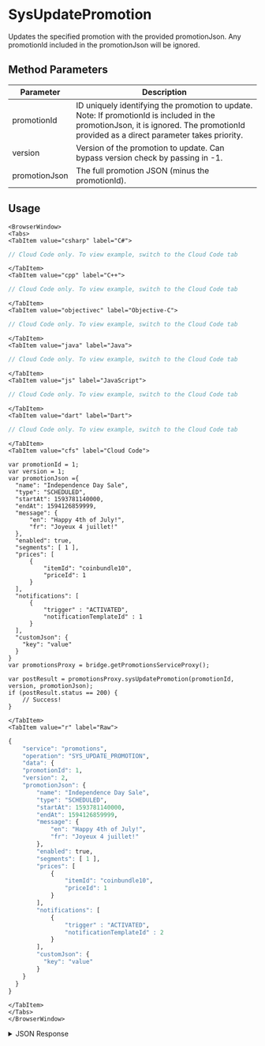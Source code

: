 # SysUpdatePromotion

Updates the specified promotion with the provided promotionJson. Any promotionId included in the promotionJson will be ignored.

<PartialServop service_name="promotions" operation_name="SYS_UPDATE_PROMOTION" />

## Method Parameters
Parameter | Description
--------- | -----------
promotionId | ID uniquely identifying the promotion to update. Note: If promotionId is included in the promotionJson, it is ignored. The promotionId provided as a direct parameter takes priority.
version | Version of the promotion to update. Can bypass version check by passing in -1.
promotionJson | The full promotion JSON (minus the promotionId).

## Usage

```mdx-code-block
<BrowserWindow>
<Tabs>
<TabItem value="csharp" label="C#">
```

```csharp
// Cloud Code only. To view example, switch to the Cloud Code tab
```

```mdx-code-block
</TabItem>
<TabItem value="cpp" label="C++">
```

```cpp
// Cloud Code only. To view example, switch to the Cloud Code tab
```

```mdx-code-block
</TabItem>
<TabItem value="objectivec" label="Objective-C">
```

```objectivec
// Cloud Code only. To view example, switch to the Cloud Code tab
```

```mdx-code-block
</TabItem>
<TabItem value="java" label="Java">
```

```java
// Cloud Code only. To view example, switch to the Cloud Code tab
```

```mdx-code-block
</TabItem>
<TabItem value="js" label="JavaScript">
```

```javascript
// Cloud Code only. To view example, switch to the Cloud Code tab
```

```mdx-code-block
</TabItem>
<TabItem value="dart" label="Dart">
```

```dart
// Cloud Code only. To view example, switch to the Cloud Code tab
```

```mdx-code-block
</TabItem>
<TabItem value="cfs" label="Cloud Code">
```

```cfscript
var promotionId = 1;
var version = 1;
var promotionJson ={
  "name": "Independence Day Sale",
  "type": "SCHEDULED",
  "startAt": 1593781140000,
  "endAt": 1594126859999,
  "message": {
      "en": "Happy 4th of July!",
      "fr": "Joyeux 4 juillet!"
  },
  "enabled": true,
  "segments": [ 1 ],
  "prices": [
      {
          "itemId": "coinbundle10",
          "priceId": 1
      }
  ],
  "notifications": [
      {
          "trigger" : "ACTIVATED",
          "notificationTemplateId" : 1
      }
  ],
  "customJson": {
    "key": "value"
  }
}
var promotionsProxy = bridge.getPromotionsServiceProxy();

var postResult = promotionsProxy.sysUpdatePromotion(promotionId, version, promotionJson);
if (postResult.status == 200) {
    // Success!
}
```

```mdx-code-block
</TabItem>
<TabItem value="r" label="Raw">
```

```r
{
	"service": "promotions",
	"operation": "SYS_UPDATE_PROMOTION",
	"data": {
    "promotionId": 1,
    "version": 2,
    "promotionJson": {
        "name": "Independence Day Sale",
        "type": "SCHEDULED",
        "startAt": 1593781140000,
        "endAt": 1594126859999,
        "message": {
            "en": "Happy 4th of July!",
            "fr": "Joyeux 4 juillet!"
        },
        "enabled": true,
        "segments": [ 1 ],
        "prices": [
            {
                "itemId": "coinbundle10",
                "priceId": 1
            }
        ],
        "notifications": [
            {
                "trigger" : "ACTIVATED",
                "notificationTemplateId" : 2
            }
        ],
        "customJson": {
          "key": "value"
        }
    }
  }
}
```

```mdx-code-block
</TabItem>
</Tabs>
</BrowserWindow>
```

<details>
<summary>JSON Response</summary>

```json
{
  "data": {
    "promotion": {
      "promotionId": 1,
      "type": "SCHEDULED",
      "name": "Independence Day Sale",
      "message": {
        "en": "Happy 4th of July!",
        "fr": "Joyeux 4 juillet!"
      },
      "enabled": true,
      "segments": [
        1
      ],
      "prices": [
        {
          "itemId": "coinbundle10",
          "priceId": 1
        }
      ],
      "notifications": [
        {
          "trigger": "ACTIVATED",
          "notificationTemplateId": 1
        }
      ],
      "customJson": {
        "key": "value"
      },
      "startAt": 1593781140000,
      "endAt": 1594126859999,
      "createdAt": 1592543345470,
      "updatedAt": 1592589083592,
      "version": 2
    }
  },
  "status": 200
}
```
</details>

